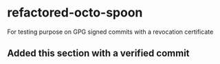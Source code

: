 # refactored-octo-spoon

For testing purpose on GPG signed commits with a revocation certificate


## Added this section with a verified commit

